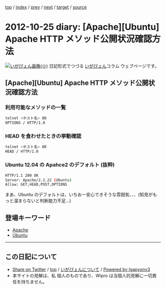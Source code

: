 [top](../index.html) 
 / [index](index.html) 
 / [prev](ig121024.html) 
 / [next](ig121026.html) 
 / [target](http://www.igapyon.jp/igapyon/diary/2012/ig121025.html) 
 / [source](https://github.com/igapyon/diary/blob/master/2012/ig121025.src.md) 

2012-10-25 diary: [Apache][Ubuntu] Apache HTTP メソッド公開状況確認方法
=====================================================================================================
[![いがぴょん画像(小)](http://www.igapyon.jp/igapyon/diary/images/iga200306s.jpg "いがぴょん")](http://www.igapyon.jp/igapyon/diary/memo/memoigapyon.html) 日記形式でつづる [いがぴょん](http://www.igapyon.jp/igapyon/diary/memo/memoigapyon.html)コラム ウェブページです。

## [Apache][Ubuntu] Apache HTTP メソッド公開状況確認方法


### 利用可能なメソッドの一覧


```sh
telnet <ホスト名> 80
OPTIONS / HTTP/1.0

```



### HEAD を食わせたときの挙動確認


```sh
telnet <ホスト名> 80
HEAD / HTTP/1.0

```



### Ubuntu 12.04 の Apahce2 のデフォルト (抜粋)


```sh
HTTP/1.1 200 OK
Server: Apache/2.2.22 (Ubuntu)
Allow: GET,HEAD,POST,OPTIONS
```

まあ、Ubuntu のデフォルトは、いちおー安心できそうな雰囲気、、、(知見がもっと溜まらないと判断能力不足...)

## 登場キーワード

* [Apache](../keyword/apache.html)
* [Ubuntu](../keyword/ubuntu.html)

----------------------------------------------------------------------------------------------------

## この日記について

* [Share on Twitter](https://twitter.com/intent/tweet?hashtags=igapyon%2Cdiary%2C%E3%81%84%E3%81%8C%E3%81%B4%E3%82%87%E3%82%93%2CApache%2CUbuntu&text=%5BApache%5D%5BUbuntu%5D+Apache+HTTP+%E3%83%A1%E3%82%BD%E3%83%83%E3%83%89%E5%85%AC%E9%96%8B%E7%8A%B6%E6%B3%81%E7%A2%BA%E8%AA%8D%E6%96%B9%E6%B3%95&url=http%3A%2F%2Fwww.igapyon.jp%2Figapyon%2Fdiary%2F2012%2Fig121025.html) / [top](../index.html) / [いがぴょんについて](http://www.igapyon.jp/igapyon/diary/memo/memoigapyon.html) / [Powered by Igapyonv3](https://github.com/igapyon/igapyonv3)
* 本サイトの見解は、私 個人のものであり、Wipro は当個人的見解に一切責任を持ちません。 
